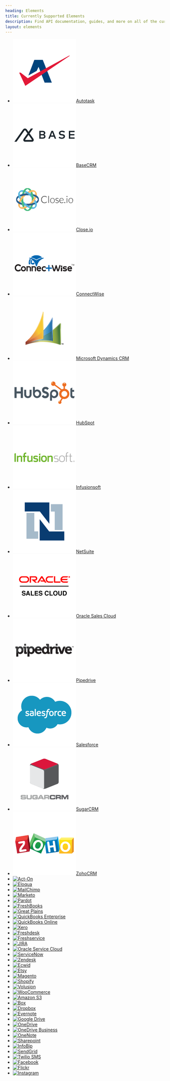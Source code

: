 ```yaml
---
heading: Elements
title: Currently Supported Elements
description: Find API documentation, guides, and more on all of the currently supported Elements.
layout: elements
---
```


* [![Autotask Logo](/assets/img/element-logos/autotask.png)Autotask](./elements/autotask/index.html)
* [![BaseCRM](/assets/img/element-logos/basecrm.png)BaseCRM](./elements/basecrm/index.html)
* [![Close.io](/assets/img/element-logos/closeio.png)Close.io](./elements/closeio/index.html)
* [![ConnectWise](/assets/img/element-logos/connectwise.png)ConnectWise](./elements/connectwise/index.html)
* [![Dynamics CRM](/assets/img/element-logos/dynamicscrm.png)Microsoft Dynamics CRM](./elements/dynamicscrm/index.html)
* [![HubSpot](/assets/img/element-logos/hubspot.png)HubSpot](./elements/hubspot/index.html)
* [![Infusionsoft](/assets/img/element-logos/infusionsoft.png)Infusionsoft](./elements/infusionsoft/index.html)
* [![NetSuite](/assets/img/element-logos/netsuite.png)NetSuite](./elements/netsuite/index.html)
* [![Oracle Sales Cloud](/assets/img/element-logos/oraclesalescloud.png)Oracle Sales Cloud](./elements/oraclesalescloud/index.html)
* [![Pipedrive](/assets/img/element-logos/pipedrive.png)Pipedrive](./elements/pipedrive/index.html)
* [![Salesforce](/assets/img/element-logos/salesforce.png)Salesforce](./elements/salesforce/index.html)
* [![SugarCRM](/assets/img/element-logos/sugarcrm.png)SugarCRM](./elements/sugarcrm/index.html)
* [![ZohoCRM](/assets/img/element-logos/zohocrm.png)ZohoCRM](./elements/zohocrm/index.html)
* [![Act-On]()](./elements/acton/index.html)
* [![Eloqua]()](./elements/eloqua/index.html)
* [![MailChimp]()](./elements/mailchimp/index.html)
* [![Marketo]()](./elements/marketo/index.html)
* [![Pardot]()](./elements/pardot/index.html)
* [![FreshBooks]()](./elements/freshbooks/index.html)
* [![Great Plains]()](./elements/greatplains/index.html)
* [![QuickBooks Enterprise]()](./elements/quickbooksenterprise/index.html)
* [![QuickBooks Online]()](./elements/quickbooksonline/index.html)
* [![Xero]()](./elements/xero/index.html)
* [![Freshdesk]()](./elements/freshdesk/index.html)
* [![Freshservice]()](./elements/freshservice/index.html)
* [![JIRA]()](./elements/jira/index.html)
* [![Oracle Service Cloud]()](./elements/oracleservicecloud/index.html)
* [![ServiceNow]()](./elements/servicenow/index.html)
* [![Zendesk]()](./elements/zendesk/index.html)
* [![Ecwid]()](./elements/ecwid/index.html)
* [![Etsy]()](./elements/etsy/index.html)
* [![Magento]()](./elements/magento/index.html)
* [![Shopify]()](./elements/shopify/index.html)
* [![Volusion]()](./elements/volusion/index.html)
* [![WooCommerce]()](./elements/woocommerce/index.html)
* [![Amazon S3]()](./elements/amazons3/index.html)
* [![Box]()](./elements/box/index.html)
* [![Dropbox]()](./elements/dropbox/index.html)
* [![Evernote]()](./elements/evernote/index.html)
* [![Google Drive]()](./elements/googledrive/index.html)
* [![OneDrive]()](./elements/ondedrive/index.html)
* [![OneDrive Business]()](./elements/ondedrivebusiness/index.html)
* [![OneNote]()](./elements/onenote/index.html)
* [![Sharepoint]()](./elements/sharepoint/index.html)
* [![InfoBip]()](./elements/infobip/index.html)
* [![SendGrid]()](./elements/sendgrid/index.html)
* [![Twilio SMS]()](./elements/twilio/index.html)
* [![Facebook]()](./elements/facebook/index.html)
* [![Flickr]()](./elements/flickr/index.html)
* [![Instagram]()](./elements/instagram/index.html)
